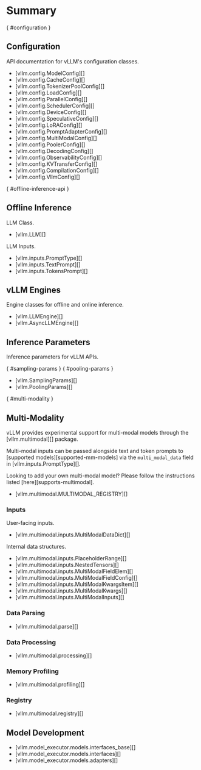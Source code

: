 # Summary

[](){ #configuration }

## Configuration

API documentation for vLLM's configuration classes.

- [vllm.config.ModelConfig][]
- [vllm.config.CacheConfig][]
- [vllm.config.TokenizerPoolConfig][]
- [vllm.config.LoadConfig][]
- [vllm.config.ParallelConfig][]
- [vllm.config.SchedulerConfig][]
- [vllm.config.DeviceConfig][]
- [vllm.config.SpeculativeConfig][]
- [vllm.config.LoRAConfig][]
- [vllm.config.PromptAdapterConfig][]
- [vllm.config.MultiModalConfig][]
- [vllm.config.PoolerConfig][]
- [vllm.config.DecodingConfig][]
- [vllm.config.ObservabilityConfig][]
- [vllm.config.KVTransferConfig][]
- [vllm.config.CompilationConfig][]
- [vllm.config.VllmConfig][]

[](){ #offline-inference-api }

## Offline Inference

LLM Class.

- [vllm.LLM][]

LLM Inputs.

- [vllm.inputs.PromptType][]
- [vllm.inputs.TextPrompt][]
- [vllm.inputs.TokensPrompt][]

## vLLM Engines

Engine classes for offline and online inference.

- [vllm.LLMEngine][]
- [vllm.AsyncLLMEngine][]

## Inference Parameters

Inference parameters for vLLM APIs.

[](){ #sampling-params }
[](){ #pooling-params }

- [vllm.SamplingParams][]
- [vllm.PoolingParams][]

[](){ #multi-modality }

## Multi-Modality

vLLM provides experimental support for multi-modal models through the [vllm.multimodal][] package.

Multi-modal inputs can be passed alongside text and token prompts to [supported models][supported-mm-models]
via the `multi_modal_data` field in [vllm.inputs.PromptType][].

Looking to add your own multi-modal model? Please follow the instructions listed [here][supports-multimodal].

- [vllm.multimodal.MULTIMODAL_REGISTRY][]

### Inputs

User-facing inputs.

- [vllm.multimodal.inputs.MultiModalDataDict][]

Internal data structures.

- [vllm.multimodal.inputs.PlaceholderRange][]
- [vllm.multimodal.inputs.NestedTensors][]
- [vllm.multimodal.inputs.MultiModalFieldElem][]
- [vllm.multimodal.inputs.MultiModalFieldConfig][]
- [vllm.multimodal.inputs.MultiModalKwargsItem][]
- [vllm.multimodal.inputs.MultiModalKwargs][]
- [vllm.multimodal.inputs.MultiModalInputs][]

### Data Parsing

- [vllm.multimodal.parse][]

### Data Processing

- [vllm.multimodal.processing][]

### Memory Profiling

- [vllm.multimodal.profiling][]

### Registry

- [vllm.multimodal.registry][]

## Model Development

- [vllm.model_executor.models.interfaces_base][]
- [vllm.model_executor.models.interfaces][]
- [vllm.model_executor.models.adapters][]
